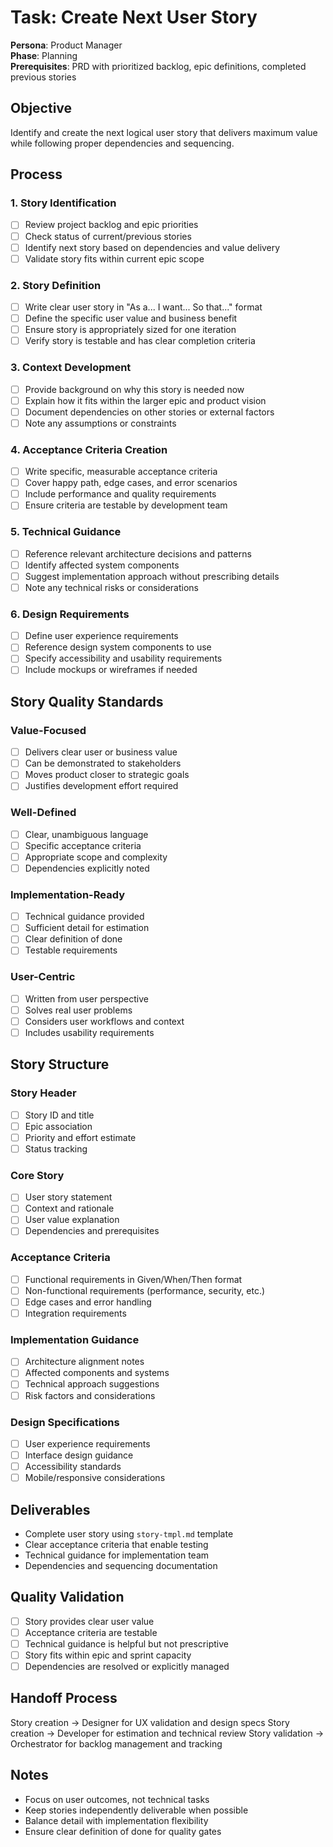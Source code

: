# Task: Create Next User Story

**Persona**: Product Manager  
**Phase**: Planning  
**Prerequisites**: PRD with prioritized backlog, epic definitions, completed previous stories

## Objective
Identify and create the next logical user story that delivers maximum value while following proper dependencies and sequencing.

## Process

### 1. Story Identification
- [ ] Review project backlog and epic priorities
- [ ] Check status of current/previous stories
- [ ] Identify next story based on dependencies and value delivery
- [ ] Validate story fits within current epic scope

### 2. Story Definition
- [ ] Write clear user story in "As a... I want... So that..." format
- [ ] Define the specific user value and business benefit
- [ ] Ensure story is appropriately sized for one iteration
- [ ] Verify story is testable and has clear completion criteria

### 3. Context Development
- [ ] Provide background on why this story is needed now
- [ ] Explain how it fits within the larger epic and product vision
- [ ] Document dependencies on other stories or external factors
- [ ] Note any assumptions or constraints

### 4. Acceptance Criteria Creation
- [ ] Write specific, measurable acceptance criteria
- [ ] Cover happy path, edge cases, and error scenarios
- [ ] Include performance and quality requirements
- [ ] Ensure criteria are testable by development team

### 5. Technical Guidance
- [ ] Reference relevant architecture decisions and patterns
- [ ] Identify affected system components
- [ ] Suggest implementation approach without prescribing details
- [ ] Note any technical risks or considerations

### 6. Design Requirements
- [ ] Define user experience requirements
- [ ] Reference design system components to use
- [ ] Specify accessibility and usability requirements
- [ ] Include mockups or wireframes if needed

## Story Quality Standards

### Value-Focused
- [ ] Delivers clear user or business value
- [ ] Can be demonstrated to stakeholders
- [ ] Moves product closer to strategic goals
- [ ] Justifies development effort required

### Well-Defined
- [ ] Clear, unambiguous language
- [ ] Specific acceptance criteria
- [ ] Appropriate scope and complexity
- [ ] Dependencies explicitly noted

### Implementation-Ready
- [ ] Technical guidance provided
- [ ] Sufficient detail for estimation
- [ ] Clear definition of done
- [ ] Testable requirements

### User-Centric
- [ ] Written from user perspective
- [ ] Solves real user problems
- [ ] Considers user workflows and context
- [ ] Includes usability requirements

## Story Structure

### Story Header
- [ ] Story ID and title
- [ ] Epic association
- [ ] Priority and effort estimate
- [ ] Status tracking

### Core Story
- [ ] User story statement
- [ ] Context and rationale
- [ ] User value explanation
- [ ] Dependencies and prerequisites

### Acceptance Criteria
- [ ] Functional requirements in Given/When/Then format
- [ ] Non-functional requirements (performance, security, etc.)
- [ ] Edge cases and error handling
- [ ] Integration requirements

### Implementation Guidance
- [ ] Architecture alignment notes
- [ ] Affected components and systems
- [ ] Technical approach suggestions
- [ ] Risk factors and considerations

### Design Specifications
- [ ] User experience requirements
- [ ] Interface design guidance
- [ ] Accessibility standards
- [ ] Mobile/responsive considerations

## Deliverables
- Complete user story using `story-tmpl.md` template
- Clear acceptance criteria that enable testing
- Technical guidance for implementation team
- Dependencies and sequencing documentation

## Quality Validation
- [ ] Story provides clear user value
- [ ] Acceptance criteria are testable
- [ ] Technical guidance is helpful but not prescriptive
- [ ] Story fits within epic and sprint capacity
- [ ] Dependencies are resolved or explicitly managed

## Handoff Process
Story creation → Designer for UX validation and design specs
Story creation → Developer for estimation and technical review
Story validation → Orchestrator for backlog management and tracking

## Notes
- Focus on user outcomes, not technical tasks
- Keep stories independently deliverable when possible
- Balance detail with implementation flexibility
- Ensure clear definition of done for quality gates